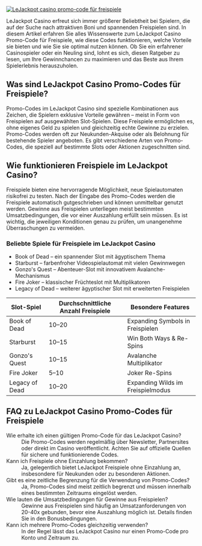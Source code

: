 [![LeJackpot casino promo-code für freispiele](https://123-caf.pages.dev/gitsignup.png)](https://vrmoo.ru/Bt82HjjY)

<p>LeJackpot Casino erfreut sich immer größerer Beliebtheit bei Spielern, die auf der Suche nach attraktiven Boni und spannenden Freispielen sind. In diesem Artikel erfahren Sie alles Wissenswerte zum LeJackpot Casino Promo-Code für Freispiele, wie diese Codes funktionieren, welche Vorteile sie bieten und wie Sie sie optimal nutzen können. Ob Sie ein erfahrener Casinospieler oder ein Neuling sind, lohnt es sich, diesen Ratgeber zu lesen, um Ihre Gewinnchancen zu maximieren und das Beste aus Ihrem Spielerlebnis herauszuholen.</p>  <h2>Was sind LeJackpot Casino Promo-Codes für Freispiele?</h2> <p>Promo-Codes im LeJackpot Casino sind spezielle Kombinationen aus Zeichen, die Spielern exklusive Vorteile gewähren – meist in Form von Freispielen auf ausgewählten Slot-Spielen. Diese Freispiele ermöglichen es, ohne eigenes Geld zu spielen und gleichzeitig echte Gewinne zu erzielen. Promo-Codes werden oft zur Neukunden-Akquise oder als Belohnung für bestehende Spieler angeboten. Es gibt verschiedene Arten von Promo-Codes, die speziell auf bestimmte Slots oder Aktionen zugeschnitten sind.</p>  <h2>Wie funktionieren Freispiele im LeJackpot Casino?</h2> <p>Freispiele bieten eine hervorragende Möglichkeit, neue Spielautomaten risikofrei zu testen. Nach der Eingabe des Promo-Codes werden die Freispiele automatisch gutgeschrieben und können unmittelbar genutzt werden. Gewinne aus Freispielen unterliegen meist bestimmten Umsatzbedingungen, die vor einer Auszahlung erfüllt sein müssen. Es ist wichtig, die jeweiligen Konditionen genau zu prüfen, um unangenehme Überraschungen zu vermeiden.</p>  <h3>Beliebte Spiele für Freispiele im LeJackpot Casino</h3> <ul>   <li>Book of Dead – ein spannender Slot mit ägyptischem Thema</li>   <li>Starburst – farbenfroher Videospielautomat mit vielen Gewinnwegen</li>   <li>Gonzo's Quest – Abenteuer-Slot mit innovativem Avalanche-Mechanismus</li>   <li>Fire Joker – klassischer Früchteslot mit Multiplikatoren</li>   <li>Legacy of Dead – weiterer ägyptischer Slot mit erweiterten Freispielen</li> </ul>  <table>   <thead>     <tr>       <th>Slot-Spiel</th>       <th>Durchschnittliche Anzahl Freispiele</th>       <th>Besondere Features</th>     </tr>   </thead>   <tbody>     <tr>       <td>Book of Dead</td>       <td>10–20</td>       <td>Expanding Symbols in Freispielen</td>     </tr>     <tr>       <td>Starburst</td>       <td>10–15</td>       <td>Win Both Ways & Re-Spins</td>     </tr>     <tr>       <td>Gonzo's Quest</td>       <td>10–15</td>       <td>Avalanche Multiplikator</td>     </tr>     <tr>       <td>Fire Joker</td>       <td>5–10</td>       <td>Joker Re-Spins</td>     </tr>     <tr>       <td>Legacy of Dead</td>       <td>10–20</td>       <td>Expanding Wilds im Freispielmodus</td>     </tr>   </tbody> </table>  <h2>FAQ zu LeJackpot Casino Promo-Codes für Freispiele</h2> <dl>   <dt>Wie erhalte ich einen gültigen Promo-Code für das LeJackpot Casino?</dt>   <dd>Die Promo-Codes werden regelmäßig über Newsletter, Partnersites oder direkt im Casino veröffentlicht. Achten Sie auf offizielle Quellen für sichere und funktionierende Codes.</dd>    <dt>Kann ich Freispiele ohne Einzahlung bekommen?</dt>   <dd>Ja, gelegentlich bietet LeJackpot Freispiele ohne Einzahlung an, insbesondere für Neukunden oder zu besonderen Aktionen.</dd>    <dt>Gibt es eine zeitliche Begrenzung für die Verwendung von Promo-Codes?</dt>   <dd>Ja, Promo-Codes sind meist zeitlich begrenzt und müssen innerhalb eines bestimmten Zeitraums eingelöst werden.</dd>    <dt>Wie lauten die Umsatzbedingungen für Gewinne aus Freispielen?</dt>   <dd>Gewinne aus Freispielen sind häufig an Umsatzanforderungen von 20-40x gebunden, bevor eine Auszahlung möglich ist. Details finden Sie in den Bonusbedingungen.</dd>    <dt>Kann ich mehrere Promo-Codes gleichzeitig verwenden?</dt>   <dd>In der Regel lässt das LeJackpot Casino nur einen Promo-Code pro Konto und Zeitraum zu.</dd> </dl>